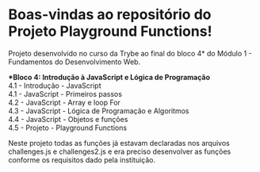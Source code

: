 # Boas-vindas ao repositório do Projeto Playground Functions!

Projeto desenvolvido no curso da Trybe ao final do bloco 4* do Módulo 1 - Fundamentos do Desenvolvimento Web.<br>

<strong>*Bloco 4: Introdução à JavaScript e Lógica de Programação</strong><br>
 4.1 - Introdução - JavaScript<br>
 4.1 - JavaScript - Primeiros passos<br>
 4.2 - JavaScript - Array e loop For<br>
 4.3 - JavaScript - Lógica de Programação e Algoritmos<br>
 4.4 - JavaScript - Objetos e funções<br>
 4.5 - Projeto - Playground Functions<br>

Neste projeto todas as funções já estavam declaradas nos arquivos challenges.js e challenges2.js e era preciso desenvolver as funções conforme os requisitos dado pela instituição.
